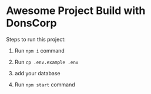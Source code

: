 # Awesome Project Build with DonsCorp

Steps to run this project:

1. Run `npm i` command

2. Run `cp .env.example .env`

3. add your database

4. Run `npm start` command